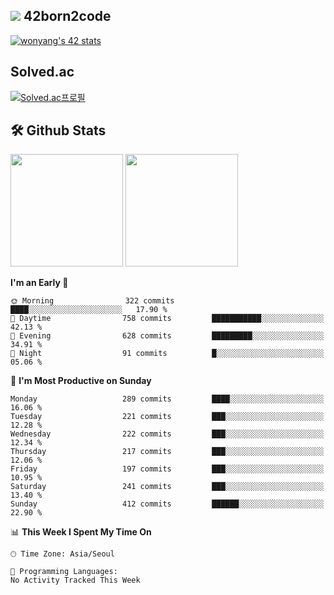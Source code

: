 
## <img src="https://img.shields.io/badge/-000000?style=flat&logo=42&logoColor=white"> 42born2code
[![wonyang's 42 stats](https://badge42.vercel.app/api/v2/cl5nhe5b6007809kydha7ht42/stats?cursusId=21&coalitionId=88)](https://profile.intra.42.fr/users/wonyang)

## Solved.ac
[![Solved.ac프로필](http://mazassumnida.wtf/api/v2/generate_badge?boj=bennyws)](https://solved.ac/bennyws)

## 🛠️ Github Stats
<p>
  <img height="180em" src="https://github-readme-stats-veggie-garden.vercel.app/api?username=gemstoneyang&show_icons=true&include_all_commits=true&bg_color=30,e96443,904e95&title_color=fff&text_color=fff">
  <img height="180em" src="https://github-readme-stats-veggie-garden.vercel.app/api/top-langs/?username=gemstoneyang&layout=compact&bg_color=30,e96443,904e95&title_color=fff&text_color=fff">
</p>

<!--START_SECTION:waka-->
**I'm an Early 🐤** 

```text
🌞 Morning                322 commits         ████░░░░░░░░░░░░░░░░░░░░░   17.90 % 
🌆 Daytime                758 commits         ███████████░░░░░░░░░░░░░░   42.13 % 
🌃 Evening                628 commits         █████████░░░░░░░░░░░░░░░░   34.91 % 
🌙 Night                  91 commits          █░░░░░░░░░░░░░░░░░░░░░░░░   05.06 % 
```
📅 **I'm Most Productive on Sunday** 

```text
Monday                   289 commits         ████░░░░░░░░░░░░░░░░░░░░░   16.06 % 
Tuesday                  221 commits         ███░░░░░░░░░░░░░░░░░░░░░░   12.28 % 
Wednesday                222 commits         ███░░░░░░░░░░░░░░░░░░░░░░   12.34 % 
Thursday                 217 commits         ███░░░░░░░░░░░░░░░░░░░░░░   12.06 % 
Friday                   197 commits         ███░░░░░░░░░░░░░░░░░░░░░░   10.95 % 
Saturday                 241 commits         ███░░░░░░░░░░░░░░░░░░░░░░   13.40 % 
Sunday                   412 commits         ██████░░░░░░░░░░░░░░░░░░░   22.90 % 
```


📊 **This Week I Spent My Time On** 

```text
🕑︎ Time Zone: Asia/Seoul

💬 Programming Languages: 
No Activity Tracked This Week
```


<!--END_SECTION:waka-->
